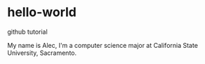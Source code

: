 # hello-world
github tutorial

My name is Alec, I'm a computer science major at California State University, Sacramento.
